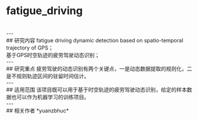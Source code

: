 # fatigue_driving
</br>
---
</br>
## 研究内容
fatigue driving dynamic detection based on spatio-temporal trajectory of GPS；</br>基于GPS时空轨迹的疲劳驾驶动态识别；  
</br>
---
</br>
## 研究重点
疲劳驾驶的动态识别有两个关键点，一是动态数据提取的规则化，二是不规则轨迹区间的驻留时间估计。  
</br>
--- 
</br>
## 适用范围
该项目既可以用于基于时空轨迹的疲劳驾驶动态识别，给定的样本数据也可以作为机器学习的训练项目。
</br>
---
</br>
## 相关作者
*yuanzbhuc*


